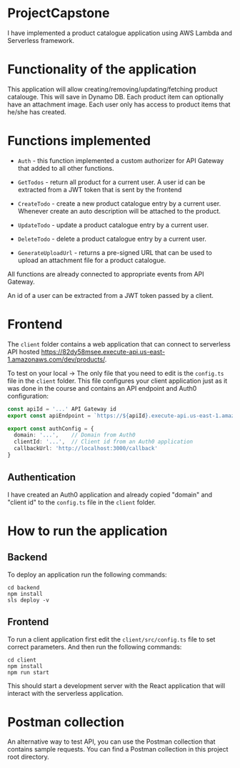 # ProjectCapstone
I have implemented a product catalogue application using AWS Lambda and Serverless framework. 

# Functionality of the application

This application will allow creating/removing/updating/fetching product catalouge. This will save in Dynamo DB. Each product item can optionally have an attachment image. Each user only has access to product items that he/she has created.

# Functions implemented

* `Auth` - this function implemented a custom authorizer for API Gateway that added to all other functions.

* `GetTodos` -  return all product for a current user. A user id can be extracted from a JWT token that is sent by the frontend

* `CreateTodo` -  create a new product catalogue entry by a current user. Whenever create an auto description will be attached to the product.

* `UpdateTodo` - update a  product catalogue entry by a current user.

* `DeleteTodo` -  delete a  product catalogue entry by a current user.

* `GenerateUploadUrl` - returns a pre-signed URL that can be used to upload an attachment file for a product catalogue.

All functions are already connected to appropriate events from API Gateway.

An id of a user can be extracted from a JWT token passed by a client.


# Frontend

The `client` folder contains a web application that can connect to serverless API hosted https://82dy58msee.execute-api.us-east-1.amazonaws.com/dev/products/.

To test on your local -> The only file that you need to edit is the `config.ts` file in the `client` folder. This file configures your client application just as it was done in the course and contains an API endpoint and Auth0 configuration: 

```ts
const apiId = '...' API Gateway id
export const apiEndpoint = `https://${apiId}.execute-api.us-east-1.amazonaws.com/dev`

export const authConfig = {
  domain: '...',    // Domain from Auth0
  clientId: '...',  // Client id from an Auth0 application
  callbackUrl: 'http://localhost:3000/callback'
}
```

## Authentication

I have created an Auth0 application and already copied "domain" and "client id" to the `config.ts` file in the `client` folder.

# How to run the application

## Backend

To deploy an application run the following commands:

```
cd backend
npm install
sls deploy -v
```

## Frontend

To run a client application first edit the `client/src/config.ts` file to set correct parameters. And then run the following commands:

```
cd client
npm install
npm run start
```

This should start a development server with the React application that will interact with the serverless application.

# Postman collection

An alternative way to test  API, you can use the Postman collection that contains sample requests. You can find a Postman collection in this project root directory. 
